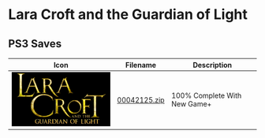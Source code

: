 # Lara Croft and the Guardian of Light

## PS3 Saves

| Icon | Filename | Description |
|------|----------|-------------|
| ![Lara Croft and the Guardian of Light](ICON0.PNG) | [00042125.zip](00042125.zip) | 100% Complete With New Game+ |
